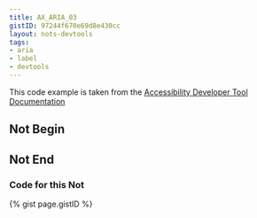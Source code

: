 ```yaml
---
title: AX_ARIA_03
gistID: 97244f670e69d8e430cc
layout: nots-devtools
tags:
- aria
- label
- devtools
---
```

<p>This code example is taken from the <a href="https://github.com/GoogleChrome/accessibility-developer-tools/wiki/Audit-Rules">Accessibility Developer Tool Documentation</a></p>

<h2 aria-describedby="{{ page.gistID }}">Not Begin</h2>
<div class="rendered-not">
<!-- Bad: the checkbox role requires the aria-checked state -->
<span role="checkbox" aria-labelledby="foo" tabindex="0"></span>
</div> <!-- rendered-not -->

<h2 aria-describedby="{{ page.gistID }}">Not End</h2>

<h3 aria-describedby="{{ page.gistID }}">Code for this Not</h3>
{% gist page.gistID %}